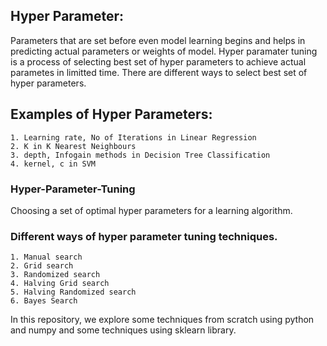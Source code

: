 ## Hyper Parameter:
  Parameters that are set before even model learning begins and helps in predicting actual parameters or weights of model.
  Hyper paramater tuning is a process of selecting best set of hyper parameters to achieve actual parametes in limitted time.
  There are different ways to select best set of hyper parameters.
  
## Examples of Hyper Parameters:
    1. Learning rate, No of Iterations in Linear Regression
    2. K in K Nearest Neighbours
    3. depth, Infogain methods in Decision Tree Classification
    4. kernel, c in SVM
    
### Hyper-Parameter-Tuning
Choosing a set of optimal hyper parameters for a learning algorithm.

### Different ways of hyper parameter tuning techniques.
    1. Manual search
    2. Grid search
    3. Randomized search
    4. Halving Grid search
    5. Halving Randomized search
    6. Bayes Search
    
In this repository, we explore some techniques from scratch using python and numpy and some techniques using sklearn library.
